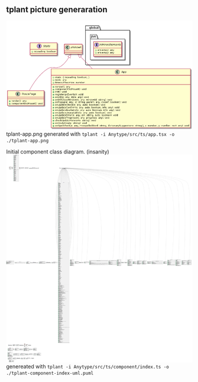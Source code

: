 ## tplant picture generaration

![alt text](tplant-app.png)tplant-app.png generated with `tplant -i Anytype/src/ts/app.tsx -o ./tplant-app.png`

Initial component class diagram. (insanity) 
![alt text](image.png) genereated with `tplant -i Anytype/src/ts/component/index.ts -o ./tplant-component-index-uml.puml`